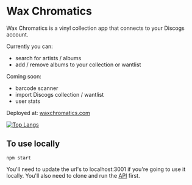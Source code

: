 # Wax Chromatics

Wax Chromatics is a vinyl collection app that connects to your Discogs account.

Currently you can:
  - search for artists / albums
  - add / remove albums to your collection or wantlist

Coming soon: 
  - barcode scanner
  - import Discogs collection / wantlist
  - user stats

Deployed at: [waxchromatics.com](https://waxchromatics.com)

[![Top Langs](https://i.imgur.com/SAulU6A.gif)](https://github.com/denvermullets)


## To use locally

```npm start```

You'll need to update the url's to localhost:3001 if you're going to use it locally. You'll also need to clone and run the [API](https://github.com/denvermullets/wax-chromatic-api) first.

